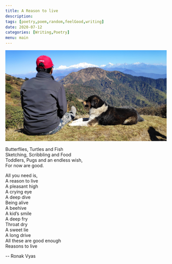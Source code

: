 ```yaml
---
title: A Reason to live
description: 
tags: [poetry,poem,random,feelGood,writing]
date: 2020-07-12
categories: [Writing,Poetry]
menu: main
---
```

![](images/sandakphu-dog.jpg "This is me on a my Trek to Sandakphu")


Butterflies, Turtles and Fish  
Sketching, Scribbling and Food  
Toddlers, Pugs and an endless wish,  
For now are good.

All you need is,  
A reason to live  
A pleasant high  
A crying eye  
A deep dive  
Being alive  
A beehive  
A kid’s smile  
A deep fry  
Throat dry  
A sweet lie  
A long drive  
All these are good enough  
Reasons to live

   -- Ronak Vyas